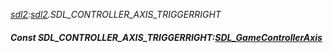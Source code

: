 _[sdl2](../../modules/sdl2/sdl2-module.md):[sdl2](../../modules/sdl2/sdl2-module.md).SDL\_CONTROLLER\_AXIS\_TRIGGERRIGHT_
##### Const SDL\_CONTROLLER\_AXIS\_TRIGGERRIGHT:[SDL_GameControllerAxis](../../modules/sdl2/sdl2-sdl_gamecontrolleraxis.md)
